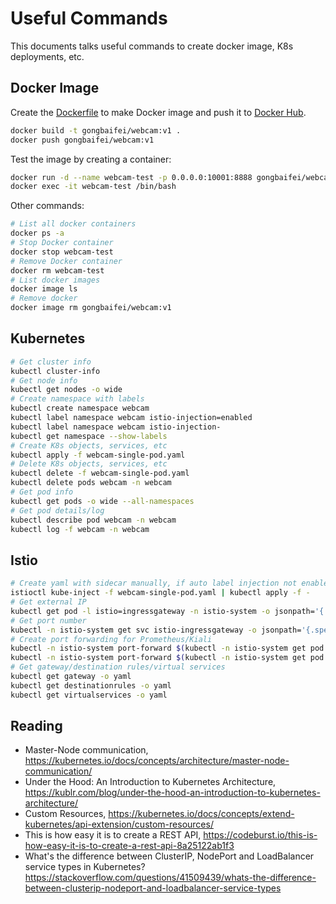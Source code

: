 # Useful Commands
This documents talks useful commands to create docker image, K8s deployments, etc.

## Docker Image
Create the [Dockerfile]() to make Docker image and push it to [Docker Hub](https://cloud.docker.com/repository/docker/gongbaifei/webcam).
```bash
docker build -t gongbaifei/webcam:v1 .
docker push gongbaifei/webcam:v1
```
Test the image by creating a container:
```bash
docker run -d --name webcam-test -p 0.0.0.0:10001:8888 gongbaifei/webcam:v1
docker exec -it webcam-test /bin/bash
```
Other commands:
```bash
# List all docker containers
docker ps -a
# Stop Docker container
docker stop webcam-test
# Remove Docker container
docker rm webcam-test
# List docker images
docker image ls
# Remove docker
docker image rm gongbaifei/webcam:v1
```

## Kubernetes
```bash
# Get cluster info
kubectl cluster-info
# Get node info
kubectl get nodes -o wide
# Create namespace with labels
kubectl create namespace webcam
kubectl label namespace webcam istio-injection=enabled
kubectl label namespace webcam istio-injection-
kubectl get namespace --show-labels
# Create K8s objects, services, etc
kubectl apply -f webcam-single-pod.yaml
# Delete K8s objects, services, etc
kubectl delete -f webcam-single-pod.yaml
kubectl delete pods webcam -n webcam
# Get pod info
kubectl get pods -o wide --all-namespaces
# Get pod details/log
kubectl describe pod webcam -n webcam
kubectl log -f webcam -n webcam
```

## Istio
```bash
# Create yaml with sidecar manually, if auto label injection not enabled
istioctl kube-inject -f webcam-single-pod.yaml | kubectl apply -f -
# Get external IP
kubectl get pod -l istio=ingressgateway -n istio-system -o jsonpath='{.items[0].status.hostIP}'
# Get port number
kubectl -n istio-system get svc istio-ingressgateway -o jsonpath='{.spec.ports[?(@.name=="http2")].nodePort}'
# Create port forwarding for Prometheus/Kiali
kubectl -n istio-system port-forward $(kubectl -n istio-system get pod -l app=kiali -o jsonpath='{.items[0].metadata.name}') 20001:20001 --address 0.0.0.0
kubectl -n istio-system port-forward $(kubectl -n istio-system get pod -l app=prometheus -o jsonpath='{.items[0].metadata.name}') 9090:9090 --address 0.0.0.0
# Get gateway/destination rules/virtual services
kubectl get gateway -o yaml
kubectl get destinationrules -o yaml
kubectl get virtualservices -o yaml
```

## Reading
- Master-Node communication, https://kubernetes.io/docs/concepts/architecture/master-node-communication/
- Under the Hood: An Introduction to Kubernetes Architecture, https://kublr.com/blog/under-the-hood-an-introduction-to-kubernetes-architecture/
- Custom Resources, https://kubernetes.io/docs/concepts/extend-kubernetes/api-extension/custom-resources/
- This is how easy it is to create a REST API, https://codeburst.io/this-is-how-easy-it-is-to-create-a-rest-api-8a25122ab1f3
- What's the difference between ClusterIP, NodePort and LoadBalancer service types in Kubernetes? https://stackoverflow.com/questions/41509439/whats-the-difference-between-clusterip-nodeport-and-loadbalancer-service-types

